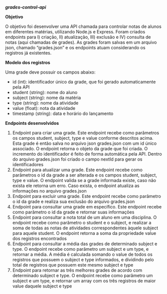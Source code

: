 ***grades-control-api***

****Objetivo****

  O objetivo foi desenvolver uma API chamada para controlar notas de alunos em diferentes matérias, utilizando Node.js e Express. Foram criados endpoints para I) criação, II) atualização, III) exclusão e IV) consulta de notas (aqui chamadas de grades). As grades foram salvas em um arquivo json, chamado “grades.json” e os endpoints atuam considerando os registros já existentes.
  
****Modelo dos registros****

  Uma grade deve possuir os campos abaixo:
 - id (int): identificador único da grade, que foi gerado automaticamente pela API
 - student (string): nome do aluno
 - subject (string): nome da matéria
 - type (string): nome da atividade
 - value (float): nota da atividade
 - timestamp (string): data e horário do lançamento
 
 ****Endpoints desenvolvidos****
 
1. Endpoint para criar uma grade. Este endpoint recebe como parâmetros os campos student, subject, type e value conforme descritos acima. Esta grade é então salva no arquivo json grades.json com um id único associado. O endpoint retorna o objeto da grade que foi criada. O incremento do identificador é feito de forma automática pela API. Dentro do arquivo grades.json foi criado o campo nextId para gerar os identificadores
2. Endpoint para atualizar uma grade. Este endpoint recebe como parâmetros o id da grade a ser alterada e os campos student, subject, type e value. O endpoint valida se a grade informada existe, caso não exista ele retorna um erro. Caso exista, o endpoint atualiza as informações no arquivo grades.json
3. Endpoint para excluir uma grade. Este endpoint recebe como parâmetro o id da grade e realiza sua exclusão do arquivo grades.json
4. Endpoint para consultar uma grade em específico. Este endpoint recebe como parâmetro o id da grade e retornar suas informações
5. Endpoint para consultar a nota total de um aluno em uma disciplina. O endpoint recebe como parâmetro o student e o subject, e realizar a soma de
todas as notas de atividades correspondentes àquele subject para aquele student. O endpoint retorna a soma da propriedade value dos registros encontrados
6. Endpoint para consultar a média das grades de determinado subject e type. O endpoint recebe como parâmetro um subject e um type, e retornar a média. A média é calculada somando o value de todos os registros que possuem o subject e type informados, e dividindo pelo total de registros que possuem este mesmo subject e type
7. Endpoint para retornar as três melhores grades de acordo com determinado subject e type. O endpoint recebe como parâmetro um subject e um type, e retornar um array com os três registros de maior value daquele subject e type
